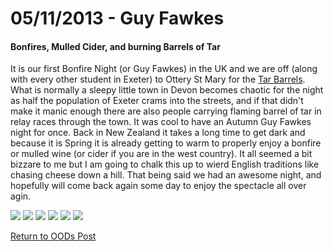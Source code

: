 <h1>05/11/2013 - Guy Fawkes</h1>
<h4>Bonfires, Mulled Cider, and burning Barrels of Tar</h4>

It is our first Bonfire Night (or Guy Fawkes) in the UK and we are off (along with every other student in Exeter) to Ottery St Mary for the 
<a target="_blank" href="https://www.tarbarrels.co.uk/home/">Tar Barrels</a>.
What is normally a sleepy little town in Devon becomes chaotic for the night as half the population of Exeter crams into the streets, and if that didn't make it manic enough there are also people carrying flaming barrel of tar in relay races through the town. 
It was cool to have an Autumn Guy Fawkes night for once. Back in New Zealand it takes a long time to get dark and because it is Spring it is already getting to warm to properly enjoy a bonfire or mulled wine (or cider if you are in the west country).
It all seemed a bit bizzare to me but I am going to chalk this up to wierd English traditions like chasing cheese down a hill. 
That being said we had an awesome night, and hopefully will come back again some day to enjoy the spectacle all over agin.

<img src="https://adventuresofthetravellingtwins.com/Photos/2013-11-05-TarBarrels/1.jpg" class="image1">
<img src="https://adventuresofthetravellingtwins.com/Photos/2013-11-05-TarBarrels/2.jpg" class="image1">
<img src="https://adventuresofthetravellingtwins.com/Photos/2013-11-05-TarBarrels/3.jpg" class="image1">
<img src="https://adventuresofthetravellingtwins.com/Photos/2013-11-05-TarBarrels/4.jpg" class="image1">
<img src="https://adventuresofthetravellingtwins.com/Photos/2013-11-05-TarBarrels/IMG_0147.jpg" class="image1">
<img src="https://adventuresofthetravellingtwins.com/Photos/2013-11-05-TarBarrels/IMG_0153.jpg" class="image1">

<a href="https://adventuresofthetravellingtwins.com/2013/09/21/oddswalks/">Return to OODs Post</a>

